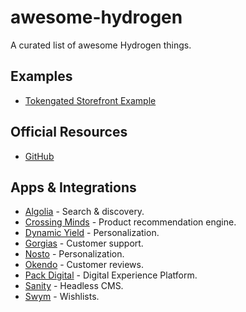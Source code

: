 # awesome-hydrogen

A curated list of awesome Hydrogen things.

## Examples

- [Tokengated Storefront Example](https://github.com/Shopify/gated-hydrogen-example)

## Official Resources

- [GitHub](https://github.com/Shopify/hydrogen)

## Apps & Integrations

- [Algolia](https://github.com/algolia/shopify-hydrogen-algolia) - Search & discovery.
- [Crossing Minds](https://github.com/Crossing-Minds/hydrogen-demo-store) - Product recommendation engine.
- [Dynamic Yield](https://github.com/DynamicYield/shopify-hydrogen-demo) - Personalization.
- [Gorgias](https://github.com/gorgias/hydrogen-demo) - Customer support.
- [Nosto](https://github.com/Nosto/shopify-hydrogen-demo) - Personalization.
- [Okendo](https://github.com/okendo/okendo-shopify-hydrogen-demo) - Customer reviews.
- [Pack Digital](https://github.com/packdigital/pack-hydrogen-demo) - Digital Experience Platform.
- [Sanity](https://github.com/sanity-io/hydrogen-sanity-demo) - Headless CMS.
- [Swym](https://github.com/swym-corp/swym-hydrogen-store) - Wishlists.
